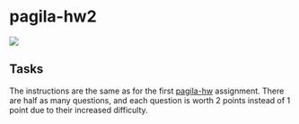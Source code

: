 # pagila-hw2
[![](https://github.com/anan-ara/pagila-hw2/workflows/tests/badge.svg)](https://github.com/anan-ara/pagila-hw2/actions?query=workflow%3Atests)

## Tasks

The instructions are the same as for the first [pagila-hw](https://github.com/mikeizbicki/pagila-hw) assignment.
There are half as many questions, and each question is worth 2 points instead of 1 point due to their increased difficulty.
